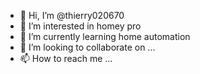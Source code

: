 - 👋 Hi, I’m @thierry020670
- 👀 I’m interested in homey pro
- 🌱 I’m currently learning home automation
- 💞️ I’m looking to collaborate on ...
- 📫 How to reach me ...

<!---
thierry020670/thierry020670 is a ✨ special ✨ repository because its `README.md` (this file) appears on your GitHub profile.
You can click the Preview link to take a look at your changes.
--->
